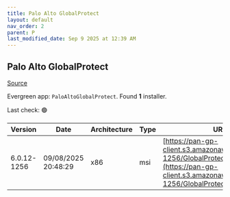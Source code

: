 ```yaml
---
title: Palo Alto GlobalProtect
layout: default
nav_order: 2
parent: P
last_modified_date: Sep 9 2025 at 12:39 AM
---
```


## Palo Alto GlobalProtect

[Source](https://docs.paloaltonetworks.com/globalprotect)

Evergreen app: `PaloAltoGlobalProtect`. Found **1** installer.

Last check: 🟢

| Version     | Date                | Architecture | Type | URI                                                                                                                                          |
| ----------- | ------------------- | ------------ | ---- | -------------------------------------------------------------------------------------------------------------------------------------------- |
| 6.0.12-1256 | 09/08/2025 20:48:29 | x86          | msi  | [https://pan-gp-client.s3.amazonaws.com/6.0.12-1256/GlobalProtect.msi](https://pan-gp-client.s3.amazonaws.com/6.0.12-1256/GlobalProtect.msi) |
